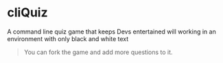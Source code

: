 # cliQuiz
A command line quiz game that keeps Devs entertained will working in an 
environment with only black and white text
> You can fork the game and add more questions to it.
